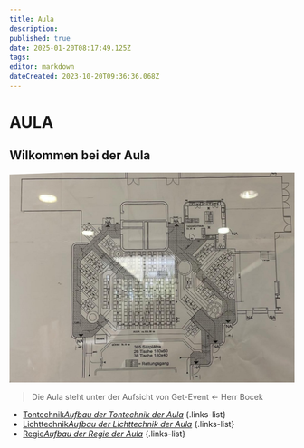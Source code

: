 ```yaml
---
title: Aula
description: 
published: true
date: 2025-01-20T08:17:49.125Z
tags: 
editor: markdown
dateCreated: 2023-10-20T09:36:36.068Z
---
```


# AULA
## Wilkommen bei der Aula
![aula_plan.png](/aula_plan.png)
> Die Aula steht unter der Aufsicht von Get-Event <- Herr Bocek

- [Tontechnik*Aufbau der Tontechnik der Aula*](/aula/tontechnik_aula)
{.links-list}
- [Lichttechnik*Aufbau der Lichttechnik der Aula*](/aula/lichttechnik_aula)
{.links-list}
- [Regie*Aufbau der Regie der Aula*](/aula/regie)
{.links-list}